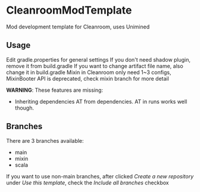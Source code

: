 # CleanroomModTemplate
Mod development template for Cleanroom, uses Unimined

## Usage
Edit gradle.properties for general settings
If you don't need shadow plugin, remove it from build.gradle
If you want to change artifact file name, also change it in build.gradle
Mixin in Cleanroom only need 1~3 configs, MixinBooter API is deprecated, check mixin branch for more detail

**WARNING**: These features are missing:
- Inheriting dependencies AT from dependencies. AT in runs works well though. 

## Branches
There are 3 branches available:
- main
- mixin
- scala

If you want to use non-main branches, after clicked *Create a new repository* under *Use this template*, check the *Include all branches* checkbox
